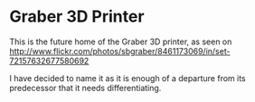 ﻿Graber 3D Printer
=================

This is the future home of the Graber 3D printer, as seen on 
http://www.flickr.com/photos/sbgraber/8461173069/in/set-72157632677580692

I have decided to name it as it is enough of a departure from its predecessor
that it needs differentiating.